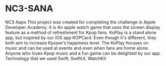 # NC3-SANA
NC3 Apps
This project was created for completing the challenge in Apple Developer Academy. It is An apple watch game that uses the screen display feature as a method of refreshment for Kpop fans. 
KoPlay is a stand alone app, but inspired by our iOS app KOPCard. Even though it's different, they both aim to increase Kpoper’s happiness level. The KoPlay focuses on music and can be used at events and even when fans are home alone. Anyone who loves Kpop music and a fun game can be delighted by our app. Technology that we used Swift, SwiftUI, WatchKit

